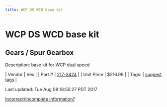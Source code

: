 ```yaml
---
title: WCP DS WCD base kit
---
```


# WCP DS WCD base kit
## Gears / Spur Gearbox
Description: 	base kit for WCP dual speed 

| Vendor | Vex | 
| Part # | [217-3424](http://www.vexrobotics.com/vexpro/motion/gearboxes/wcp-ds.html) | 
| Unit Price | $216.99 | 
| Tags: | [suggest tags](https://docs.google.com/forms/d/e/1FAIpQLSeWyY8v3RgOty-MyWmh9U0iivNYN_molChYyS-0U-o-kOAv_g/viewform) | 

Last updated: Tue Aug 08 18:55:27 PDT 2017

 [Incorrect/Incomplete information?](https://docs.google.com/forms/d/e/1FAIpQLSeWyY8v3RgOty-MyWmh9U0iivNYN_molChYyS-0U-o-kOAv_g/viewform)